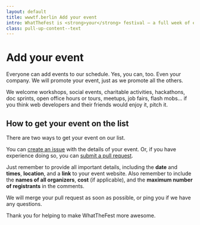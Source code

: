 ```yaml
---
layout: default
title: wwwtf.berlin Add your event
intro: WhatTheFest is <strong>your</strong> festival – a full week of events for and by the Web Tech community in Berlin.
class: pull-up-content--text
---
```


# Add your event


Everyone can add events to our schedule. Yes, you can, too. Even your company. We will promote your event, just as we promote all the others.

We welcome workshops, social events, charitable activities, hackathons, doc sprints, open office hours or tours, meetups, job fairs, flash mobs… if you think web developers and their friends would enjoy it, pitch it.

## How to get your event on the list

There are two ways to get your event on our list.

You can [create an issue](https://github.com/janl/wwwtf.berlin/issues) with the details of your event. Or, if you have experience doing so, you can [submit a pull request](https://github.com/janl/wwwtf.berlin#create-an-event).

Just remember to provide all important details, including the **date** and **times**, **location**, and a **link** to your event website. Also remember to include the **names of all organizers**, **cost** (if applicable), and the **maximum number of registrants** in the comments.

We will merge your pull request as soon as possible, or ping you if we have any questions.

Thank you for helping to make WhatTheFest more awesome.
